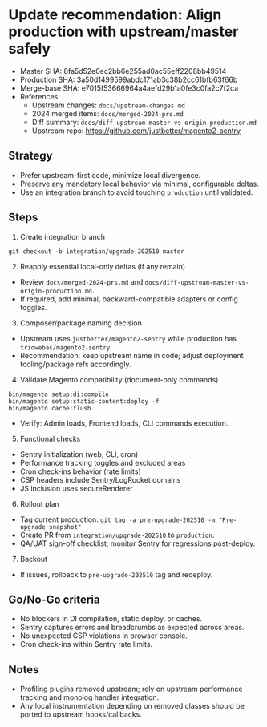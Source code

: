# Update recommendation: Align production with upstream/master safely

- Master SHA: 8fa5d52e0ec2bb6e255ad0ac55eff2208bb49514
- Production SHA: 3a50d1499599abdc171ab3c38b2cc61bfb63f66b
- Merge-base SHA: e7015f53666964a4aefd29b1a0fe3c0fa2c7f2ca
- References:
  - Upstream changes: `docs/upstream-changes.md`
  - 2024 merged items: `docs/merged-2024-prs.md`
  - Diff summary: `docs/diff-upstream-master-vs-origin-production.md`
  - Upstream repo: https://github.com/justbetter/magento2-sentry

## Strategy

- Prefer upstream-first code, minimize local divergence.
- Preserve any mandatory local behavior via minimal, configurable deltas.
- Use an integration branch to avoid touching `production` until validated.

## Steps

1. Create integration branch
```
git checkout -b integration/upgrade-202510 master
```

2. Reapply essential local-only deltas (if any remain)
- Review `docs/merged-2024-prs.md` and `docs/diff-upstream-master-vs-origin-production.md`.
- If required, add minimal, backward-compatible adapters or config toggles.

3. Composer/package naming decision
- Upstream uses `justbetter/magento2-sentry` while production has `triowebas/magento2-sentry`.
- Recommendation: keep upstream name in code; adjust deployment tooling/package refs accordingly.

4. Validate Magento compatibility (document-only commands)
```
bin/magento setup:di:compile
bin/magento setup:static-content:deploy -f
bin/magento cache:flush
```
- Verify: Admin loads, Frontend loads, CLI commands execution.

5. Functional checks
- Sentry initialization (web, CLI, cron)
- Performance tracking toggles and excluded areas
- Cron check-ins behavior (rate limits)
- CSP headers include Sentry/LogRocket domains
- JS inclusion uses secureRenderer

6. Rollout plan
- Tag current production: `git tag -a pre-upgrade-202510 -m "Pre-upgrade snapshot"`
- Create PR from `integration/upgrade-202510` to `production`.
- QA/UAT sign-off checklist; monitor Sentry for regressions post-deploy.

7. Backout
- If issues, rollback to `pre-upgrade-202510` tag and redeploy.

## Go/No-Go criteria
- No blockers in DI compilation, static deploy, or caches.
- Sentry captures errors and breadcrumbs as expected across areas.
- No unexpected CSP violations in browser console.
- Cron check-ins within Sentry rate limits.

## Notes
- Profiling plugins removed upstream; rely on upstream performance tracking and monolog handler integration.
- Any local instrumentation depending on removed classes should be ported to upstream hooks/callbacks.
